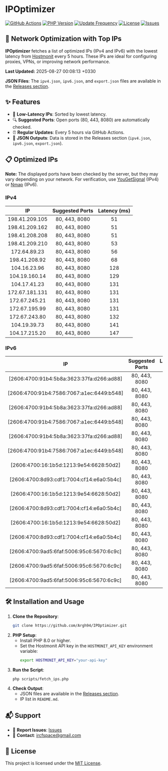 # IPOptimizer

[![GitHub Actions](https://github.com/Argh94/IPOptimizer/workflows/IPOptimizer/badge.svg)](https://github.com/Argh94/IPOptimizer/actions)
[![PHP Version](https://img.shields.io/badge/PHP-8.0-blue)](https://www.php.net)
[![Update Frequency](https://img.shields.io/badge/Updates-Every%205%20Hours-green)](https://github.com/Argh94/IPOptimizer)
[![License](https://img.shields.io/badge/License-MIT-yellow)](https://opensource.org/licenses/MIT)
[![Issues](https://img.shields.io/github/issues/Argh94/IPOptimizer)](https://github.com/Argh94/IPOptimizer/issues)

## 🚀 Network Optimization with Top IPs

**IPOptimizer** fetches a list of optimized IPs (IPv4 and IPv6) with the lowest latency from [Hostmonit](https://hostmonit.com/) every 5 hours. These IPs are ideal for configuring proxies, VPNs, or improving network performance.

**Last Updated:** 2025-08-27 00:08:13 +0330

**JSON Files**: The `ipv4.json`, `ipv6.json`, and `export.json` files are available in the [Releases section](https://github.com/Argh94/IPOptimizer/releases).

## ✨ Features
- 📡 **Low-Latency IPs**: Sorted by lowest latency.
- 🔍 **Suggested Ports**: Open ports (80, 443, 8080) are automatically checked.
- ⏰ **Regular Updates**: Every 5 hours via GitHub Actions.
- 📄 **JSON Outputs**: Data is stored in the Releases section (`ipv4.json`, `ipv6.json`, `export.json`).

## 📋 Optimized IPs

**Note:** The displayed ports have been checked by the server, but they may vary depending on your network. For verification, use [YouGetSignal](https://www.yougetsignal.com/tools/open-ports/) (IPv4) or [Nmap](https://nmap.org/) (IPv6).

### IPv4
| IP | Suggested Ports | Latency (ms) |
|:---:|:---------------:|:------------:|
| 198.41.209.105 | 80, 443, 8080 | 51 |
| 198.41.209.162 | 80, 443, 8080 | 51 |
| 198.41.208.208 | 80, 443, 8080 | 51 |
| 198.41.209.210 | 80, 443, 8080 | 53 |
| 172.64.89.23 | 80, 443, 8080 | 56 |
| 198.41.208.92 | 80, 443, 8080 | 68 |
| 104.16.23.96 | 80, 443, 8080 | 128 |
| 104.19.160.14 | 80, 443, 8080 | 129 |
| 104.17.41.23 | 80, 443, 8080 | 131 |
| 172.67.181.131 | 80, 443, 8080 | 131 |
| 172.67.245.21 | 80, 443, 8080 | 131 |
| 172.67.195.99 | 80, 443, 8080 | 131 |
| 172.67.243.80 | 80, 443, 8080 | 132 |
| 104.19.39.73 | 80, 443, 8080 | 141 |
| 104.17.215.20 | 80, 443, 8080 | 147 |

### IPv6
| IP | Suggested Ports | Latency (ms) |
|:---:|:---------------:|:------------:|
| [2606:4700:91b4:5b8a:3623:37fa:d266:ad88] | 80, 443, 8080 | 3 |
| [2606:4700:91b4:7586:7067:a1ec:6449:b548] | 80, 443, 8080 | 3 |
| [2606:4700:91b4:5b8a:3623:37fa:d266:ad88] | 80, 443, 8080 | 3 |
| [2606:4700:91b4:7586:7067:a1ec:6449:b548] | 80, 443, 8080 | 3 |
| [2606:4700:91b4:5b8a:3623:37fa:d266:ad88] | 80, 443, 8080 | 3 |
| [2606:4700:91b4:7586:7067:a1ec:6449:b548] | 80, 443, 8080 | 3 |
| [2606:4700:16:1b5d:1213:9e54:6628:50d2] | 80, 443, 8080 | 4 |
| [2606:4700:8d93:cdf1:7004:cf14:e6a0:5b4c] | 80, 443, 8080 | 4 |
| [2606:4700:16:1b5d:1213:9e54:6628:50d2] | 80, 443, 8080 | 4 |
| [2606:4700:8d93:cdf1:7004:cf14:e6a0:5b4c] | 80, 443, 8080 | 4 |
| [2606:4700:16:1b5d:1213:9e54:6628:50d2] | 80, 443, 8080 | 4 |
| [2606:4700:8d93:cdf1:7004:cf14:e6a0:5b4c] | 80, 443, 8080 | 4 |
| [2606:4700:9ad5:6faf:5006:95c6:5670:6c9c] | 80, 443, 8080 | 5 |
| [2606:4700:9ad5:6faf:5006:95c6:5670:6c9c] | 80, 443, 8080 | 5 |
| [2606:4700:9ad5:6faf:5006:95c6:5670:6c9c] | 80, 443, 8080 | 5 |

## 🛠️ Installation and Usage
1. **Clone the Repository**:
   ```bash
   git clone https://github.com/Argh94/IPOptimizer.git
   ```
2. **PHP Setup**:
   - Install PHP 8.0 or higher.
   - Set the Hostmonit API key in the `HOSTMONIT_API_KEY` environment variable:
     ```bash
     export HOSTMONIT_API_KEY="your-api-key"
     ```
3. **Run the Script**:
   ```bash
   php scripts/fetch_ips.php
   ```
4. **Check Output**:
   - JSON files are available in the [Releases section](https://github.com/Argh94/IPOptimizer/releases).
   - IP list in `README.md`.

## 📬 Support
- 🐛 **Report Issues**: [Issues](https://github.com/Argh94/IPOptimizer/issues)
- 📧 **Contact**: [ircfspace@gmail.com](mailto:ircfspace@gmail.com)

## 📄 License
This project is licensed under the [MIT License](https://github.com/Argh94/HandWave/blob/main/LICENCE).
